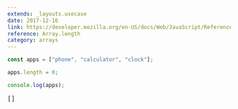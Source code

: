 ```yaml
---
extends: _layouts.usecase
date: 2017-12-16
link: https://developer.mozilla.org/en-US/docs/Web/JavaScript/Reference/Global_Objects/Array/length
reference: Array.length
category: arrays
---
```



```javascript
const apps = ["phone", "calculator", "clock"];

apps.length = 0;

console.log(apps);
```

<pre class="output">[]</pre>

